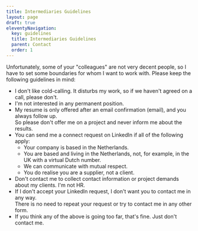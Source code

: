 ```yaml
---
title: Intermediaries Guidelines
layout: page
draft: true
eleventyNavigation:
  key: guidelines
  title: Intermediaries Guidelines
  parent: Contact
  order: 1
---
```


Unfortunately, some of your "colleagues" are not very decent people, so I have to set some boundaries for whom I want to work with.
Please keep the following guidelines in mind:

- I don't like cold-calling. It disturbs my work, so if we haven't agreed on a call, please don't.
- I'm not interested in any permanent position.
- My resume is only offered after an email confirmation (email), and you always follow up.  
  So please don't offer me on a project and never inform me about the results.
- You can send me a connect request on LinkedIn if all of the following apply:
  - Your company is based in the Netherlands.
  - You are based and living in the Netherlands, not, for example, in the UK with a virtual Dutch number.
  - We can communicate with mutual respect.
  - You do realise you are a supplier, not a client.
- Don't contact me to collect contact information or project demands about my clients. I'm not HR.
- If I don't accept your LinkedIn request, I don't want you to contact me in any way.  
  There is no need to repeat your request or try to contact me in any other form.
- If you think any of the above is going too far, that's fine. Just don't contact me.
